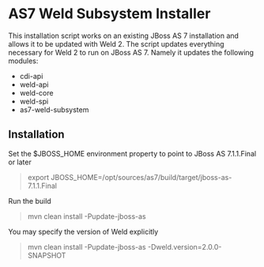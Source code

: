 AS7 Weld Subsystem Installer
============================

This installation script works on an existing JBoss AS 7 installation and allows it to be updated with Weld 2. 
The script updates everything necessary for Weld 2 to run on JBoss AS 7. Namely it updates the following modules: 
* cdi-api
* weld-api
* weld-core
* weld-spi
* as7-weld-subsystem

Installation
------------

Set the $JBOSS_HOME environment property to point to JBoss AS 7.1.1.Final or later

> export JBOSS_HOME=/opt/sources/as7/build/target/jboss-as-7.1.1.Final

Run the build

> mvn clean install -Pupdate-jboss-as

You may specify the version of Weld explicitly

> mvn clean install -Pupdate-jboss-as -Dweld.version=2.0.0-SNAPSHOT
